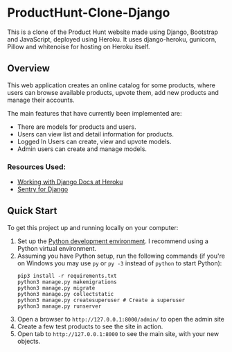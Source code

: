 # ProductHunt-Clone-Django
This is a clone of the Product Hunt website made using Django, Bootstrap and JavaScript, deployed using Heroku. It uses django-heroku, gunicorn, Pillow and whitenoise for hosting on Heroku itself.

## Overview

This web application creates an online catalog for some products, where users can browse available products, upvote them, add new products and manage their accounts.

The main features that have currently been implemented are:

* There are models for products and users.
* Users can view list and detail information for products.
* Logged In Users can create, view and upvote models.
* Admin users can create and manage models.

### Resources Used:
<ul>
<li> <a href="https://devcenter.heroku.com/categories/working-with-django">Working with Django Docs at Heroku </a>
<li> <a href="https://docs.sentry.io/clients/python/integrations/#django">Sentry for Django</a>
</ul>

## Quick Start

To get this project up and running locally on your computer:
1. Set up the [Python development environment](https://developer.mozilla.org/en-US/docs/Learn/Server-side/Django/development_environment).
   I recommend using a Python virtual environment.
1. Assuming you have Python setup, run the following commands (if you're on Windows you may use `py` or `py -3` instead of `python` to start Python):
   ```
   pip3 install -r requirements.txt
   python3 manage.py makemigrations
   python3 manage.py migrate
   python3 manage.py collectstatic
   python3 manage.py createsuperuser # Create a superuser
   python3 manage.py runserver
   ```
1. Open a browser to `http://127.0.0.1:8000/admin/` to open the admin site
1. Create a few test products to see the site in action.
1. Open tab to `http://127.0.0.1:8000` to see the main site, with your new objects.
